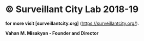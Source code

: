 # © Surveillant City Lab 2018-19

**for more visit [surveillantcity.org]**
(https://surveillantcity.org/).

**Vahan M. Misakyan - Founder and Director**
